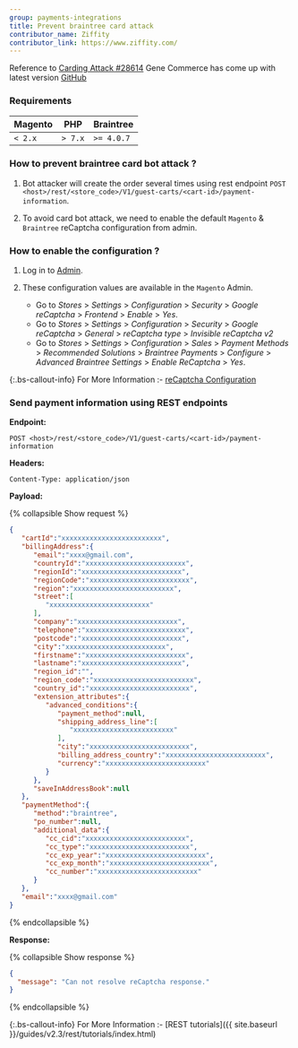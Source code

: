 ```yaml
---
group: payments-integrations
title: Prevent braintree card attack
contributor_name: Ziffity
contributor_link: https://www.ziffity.com/
--- 
```


Reference to [Carding Attack #28614](https://github.com/magento/magento2/issues/28614) Gene Commerce has come up with latest version [GitHub](https://github.com/genecommerce/module-braintree-magento2/releases/tag/4.0.7) 

### Requirements

**Magento** | **PHP** | **Braintree**
--- | --- | ---
`< 2.x` | `> 7.x` | `>= 4.0.7`

### How to prevent braintree card bot attack ?

1. Bot attacker will create the order several times using rest endpoint `POST <host>/rest/<store_code>/V1/guest-carts/<cart-id>/payment-information`.

2. To avoid card bot attack, we need to enable the default `Magento` & `Braintree` reCaptcha configuration from admin.

### How to enable the configuration ?

1. Log in to [Admin](https://glossary.magento.com/admin). 
2. These configuration values are available in the `Magento` Admin.

   * Go to *Stores* > *Settings* > *Configuration* > *Security* > *Google reCaptcha* > *Frontend* > *Enable* > *Yes*.
   * Go to *Stores* > *Settings* > *Configuration* > *Security* > *Google reCaptcha* > *General* > *reCaptcha type* > *Invisible reCaptcha v2*
   * Go to *Stores* > *Settings* > *Configuration* > *Sales* > *Payment Methods* > *Recommended Solutions* > *Braintree Payments* > *Configure* > *Advanced Braintree Settings* > *Enable ReCaptcha* > *Yes*.

{:.bs-callout-info}
For More Information :- [reCaptcha Configuration](https://docs.magento.com/user-guide/stores/security-google-recaptcha.html)

### Send payment information using REST endpoints

**Endpoint:**

```http
POST <host>/rest/<store_code>/V1/guest-carts/<cart-id>/payment-information
```

**Headers:**

`Content-Type: application/json`

**Payload:**

{% collapsible Show request %}

```json
{
   "cartId":"xxxxxxxxxxxxxxxxxxxxxxxxx",
   "billingAddress":{
      "email":"xxxx@gmail.com",
      "countryId":"xxxxxxxxxxxxxxxxxxxxxxxxx",
      "regionId":"xxxxxxxxxxxxxxxxxxxxxxxxx",
      "regionCode":"xxxxxxxxxxxxxxxxxxxxxxxxx",
      "region":"xxxxxxxxxxxxxxxxxxxxxxxxx",
      "street":[
         "xxxxxxxxxxxxxxxxxxxxxxxxx"
      ],
      "company":"xxxxxxxxxxxxxxxxxxxxxxxxx",
      "telephone":"xxxxxxxxxxxxxxxxxxxxxxxxx",
      "postcode":"xxxxxxxxxxxxxxxxxxxxxxxxx",
      "city":"xxxxxxxxxxxxxxxxxxxxxxxxx",
      "firstname":"xxxxxxxxxxxxxxxxxxxxxxxxx",
      "lastname":"xxxxxxxxxxxxxxxxxxxxxxxxx",
      "region_id":"",
      "region_code":"xxxxxxxxxxxxxxxxxxxxxxxxx",
      "country_id":"xxxxxxxxxxxxxxxxxxxxxxxxx",
      "extension_attributes":{
         "advanced_conditions":{
            "payment_method":null,
            "shipping_address_line":[
               "xxxxxxxxxxxxxxxxxxxxxxxxx"
            ],
            "city":"xxxxxxxxxxxxxxxxxxxxxxxxx",
            "billing_address_country":"xxxxxxxxxxxxxxxxxxxxxxxxx",
            "currency":"xxxxxxxxxxxxxxxxxxxxxxxxx"
         }
      },
      "saveInAddressBook":null
   },
   "paymentMethod":{
      "method":"braintree",
      "po_number":null,
      "additional_data":{
         "cc_cid":"xxxxxxxxxxxxxxxxxxxxxxxxx",
         "cc_type":"xxxxxxxxxxxxxxxxxxxxxxxxx",
         "cc_exp_year":"xxxxxxxxxxxxxxxxxxxxxxxxx",
         "cc_exp_month":"xxxxxxxxxxxxxxxxxxxxxxxxx",
         "cc_number":"xxxxxxxxxxxxxxxxxxxxxxxxx"
      }
   },
   "email":"xxxx@gmail.com"
}
```

{% endcollapsible %}

**Response:**

{% collapsible Show response %}

```json
{
  "message": "Can not resolve reCaptcha response."
}
```

{% endcollapsible %}

{:.bs-callout-info}
For More Information :- [REST tutorials]({{ site.baseurl }}/guides/v2.3/rest/tutorials/index.html)